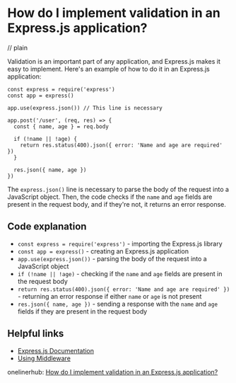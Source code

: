 # How do I implement validation in an Express.js application?
// plain

Validation is an important part of any application, and Express.js makes it easy to implement. Here's an example of how to do it in an Express.js application:

```
const express = require('express')
const app = express()

app.use(express.json()) // This line is necessary

app.post('/user', (req, res) => {
  const { name, age } = req.body

  if (!name || !age) {
    return res.status(400).json({ error: 'Name and age are required' })
  }

  res.json({ name, age })
})
```

The `express.json()` line is necessary to parse the body of the request into a JavaScript object. Then, the code checks if the `name` and `age` fields are present in the request body, and if they're not, it returns an error response.

## Code explanation

- `const express = require('express')` - importing the Express.js library
- `const app = express()` - creating an Express.js application
- `app.use(express.json())` - parsing the body of the request into a JavaScript object
- `if (!name || !age)` - checking if the `name` and `age` fields are present in the request body
- `return res.status(400).json({ error: 'Name and age are required' })` - returning an error response if either `name` or `age` is not present
- `res.json({ name, age })` - sending a response with the `name` and `age` fields if they are present in the request body

## Helpful links
- [Express.js Documentation](https://expressjs.com/en/4x/api.html)
- [Using Middleware](https://expressjs.com/en/guide/using-middleware.html)

onelinerhub: [How do I implement validation in an Express.js application?](https://onelinerhub.com/expressjs/how-do-i-implement-validation-in-an-express-js-application)